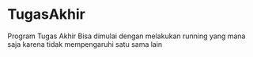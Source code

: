 # TugasAkhir
Program Tugas Akhir
Bisa dimulai dengan melakukan running yang mana saja karena tidak mempengaruhi satu sama lain
